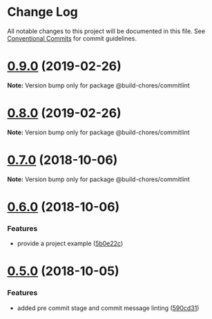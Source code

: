 # Change Log

All notable changes to this project will be documented in this file.
See [Conventional Commits](https://conventionalcommits.org) for commit guidelines.

# [0.9.0](https://github.com/critocrito/build-chores/compare/v0.8.0...v0.9.0) (2019-02-26)

**Note:** Version bump only for package @build-chores/commitlint





# [0.8.0](https://github.com/critocrito/build-chores/compare/v0.7.0...v0.8.0) (2019-02-26)

**Note:** Version bump only for package @build-chores/commitlint





# [0.7.0](https://github.com/critocrito/build-chores/compare/v0.6.0...v0.7.0) (2018-10-06)

**Note:** Version bump only for package @build-chores/commitlint





# [0.6.0](https://github.com/critocrito/build-chores/compare/v0.5.0...v0.6.0) (2018-10-06)


### Features

* provide a project example ([5b0e22c](https://github.com/critocrito/build-chores/commit/5b0e22c))





# [0.5.0](https://github.com/critocrito/build-chores/compare/v0.4.0...v0.5.0) (2018-10-05)


### Features

* added pre commit stage and commit message linting ([590cd31](https://github.com/critocrito/build-chores/commit/590cd31))
